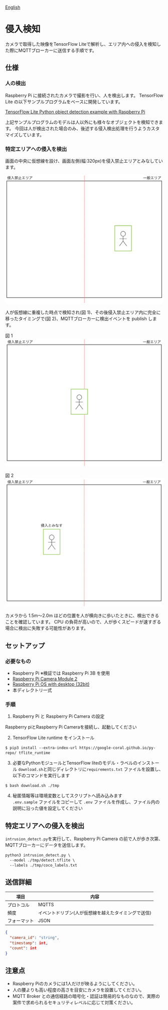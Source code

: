 [English](./README.en.md)

# 侵入検知

カメラで取得した映像をTensorFlow Liteで解析し、エリア内への侵入を検知した際にMQTTブローカーに送信する手順です。

## 仕様

### 人の検出

Raspberry Pi に接続されたカメラで撮影を行い、人を検出します。
TensorFlow Lite の以下サンプルプログラムをベースに開発しています。

[TensorFlow Lite Python object detection example with Raspberry Pi](https://github.com/tensorflow/examples/tree/master/lite/examples/object_detection/raspberry_pi)

上記サンプルプログラムのモデルは人以外にも様々なオブジェクトを検知できます。
今回は人が検出された場合のみ、後述する侵入検出処理を行うようカスタマイズしています。

### 特定エリアへの侵入を検出

画面の中央に仮想線を設け、画面左側(幅:320px)を侵入禁止エリアとみなしています。

![](./img/flame0.png)

人が仮想線に重複した時点で検知され(図 1)、その後侵入禁止エリア内に完全に移ったタイミングで(図 2)、MQTTブローカーに検出イベントを publish します。

図 1
![](./img/flame1.png)

図 2
![](./img/flame2.png)

カメラから 1.5m〜2.0m ほどの位置を人が横向きに歩いたときに、検出できることを確認しています。
CPU の負荷が高いので、人が歩くスピードが速すぎる場合に検出に失敗する可能性があります。

## セットアップ

### 必要なもの

- Raspberry Pi ※検証では Raspberry Pi 3B を使用
- [Raspberry Pi Camera Module 2](https://www.raspberrypi.com/products/camera-module-v2/)
- [Raspberry Pi OS with desktop (32bit)](https://www.raspberrypi.org/software/operating-systems/#raspberry-pi-os-32-bit)
- 本ディレクトリ一式

### 手順

1. Raspberry Pi と Raspberry Pi Camera の設定

Raspberry piとRaspberry Pi Cameraを接続し、起動してください

2. TensorFlow Lite runtime をインストール
```
$ pip3 install --extra-index-url https://google-coral.github.io/py-repo/ tflite_runtime
```

3. 必要なPythonモジュールとTensorFlow liteのモデル・ラベルのインストール
`download.sh`と同じディレクトリに`requirements.txt` ファイルを設置し、以下のコマンドを実行します

```
$ bash download.sh ./tmp
```

4. 秘匿情報等は環境変数としてスクリプトへ読み込みます  
   `.env.sample` ファイルをコピーして `.env` ファイルを作成し、ファイル内の説明に沿った値を設定してください

## 特定エリアへの侵入を検出

`intrusion_detect.py`を実行して、Raspberry Pi Camera の前で人が歩き次第、MQTTブローカーにデータを送信します。

```
python3 intrusion_detect.py \
  --model ./tmp/detect.tflite \
  --labels ./tmp/coco_labels.txt
```

## 送信詳細

| 項目         | 内容                                                 |
| ------------ | ---------------------------------------------------- |
| プロトコル   | MQTTS                                                |
| 頻度         | イベントドリブン(人が仮想線を越えたタイミングで送信) |
| フォーマット | JSON                                                 |

```JSON
{
  "camera_id": "string",
  "timestamp": int,
  "count": int
}
```

## 注意点

- Raspberry Piのカメラには1人だけが映るようにしてください。
- 人の腰よりも高い程度の高さを目安にカメラを設置してください。
- MQTT Broker との通信経路の暗号化・認証は簡易的なものなので、実際の案件で求められるセキュリティレベルに応じて対策ください。
